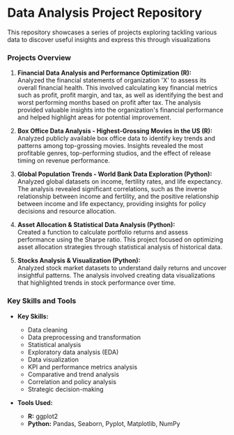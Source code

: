 # Data Analysis Project Repository

This repository showcases a series of projects exploring tackling various data to discover useful insights and express this through visualizations 

### Projects Overview

1. **Financial Data Analysis and Performance Optimization (R):**  
  Analyzed the financial statements of organization 'X' to assess its overall financial health. This involved calculating key financial metrics such as profit, profit margin, and tax, as well as identifying the best and worst performing months based on profit after tax. The analysis provided valuable insights into the organization's financial performance and helped highlight areas for potential improvement.

2. **Box Office Data Analysis - Highest-Grossing Movies in the US (R):**  
   Analyzed publicly available box office data to identify key trends and patterns among top-grossing movies. Insights revealed the most profitable genres, top-performing studios, and the effect of release timing on revenue performance.

3. **Global Population Trends - World Bank Data Exploration (Python):**  
   Analyzed global datasets on income, fertility rates, and life expectancy. The analysis revealed significant correlations, such as the inverse relationship between income and fertility, and the positive relationship between income and life expectancy, providing insights for policy decisions and resource allocation.

4. **Asset Allocation & Statistical Data Analysis (Python):**  
   Created a function to calculate portfolio returns and assess performance using the Sharpe ratio. This project focused on optimizing asset allocation strategies through statistical analysis of historical data.

5. **Stocks Analysis & Visualization (Python):**  
   Analyzed stock market datasets to understand daily returns and uncover insightful patterns. The analysis involved creating data visualizations that highlighted trends in stock performance over time.


### Key Skills and Tools

- **Key Skills:**  
  - Data cleaning  
  - Data preprocessing and transformation  
  - Statistical analysis  
  - Exploratory data analysis (EDA)  
  - Data visualization  
  - KPI and performance metrics analysis  
  - Comparative and trend analysis  
  - Correlation and policy analysis  
  - Strategic decision-making

- **Tools Used:**  
  - **R:** ggplot2  
  - **Python:** Pandas, Seaborn, Pyplot, Matplotlib, NumPy
